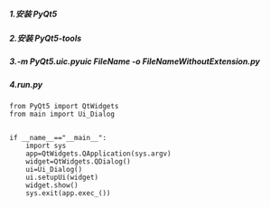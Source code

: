 ##### 1.安装 PyQt5
##### 2.安装 PyQt5-tools
##### 3.-m PyQt5.uic.pyuic  $FileName$ -o $FileNameWithoutExtension$.py
##### 4.run.py

    from PyQt5 import QtWidgets
    from main import Ui_Dialog


    if __name__=="__main__":
        import sys
        app=QtWidgets.QApplication(sys.argv)
        widget=QtWidgets.QDialog()
        ui=Ui_Dialog()
        ui.setupUi(widget)
        widget.show()
        sys.exit(app.exec_())